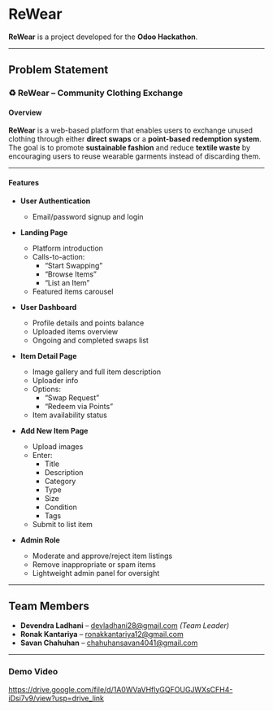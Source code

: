 #  ReWear

**ReWear** is a project developed for the **Odoo Hackathon**.

---

##  Problem Statement

### ♻ ReWear – Community Clothing Exchange

####  Overview
**ReWear** is a web-based platform that enables users to exchange unused clothing through either **direct swaps** or a **point-based redemption system**.  
The goal is to promote **sustainable fashion** and reduce **textile waste** by encouraging users to reuse wearable garments instead of discarding them.

---

####  Features

- **User Authentication**
  - Email/password signup and login

- **Landing Page**
  - Platform introduction
  - Calls-to-action:
    - “Start Swapping”
    - “Browse Items”
    - “List an Item”
  - Featured items carousel

- **User Dashboard**
  - Profile details and points balance
  - Uploaded items overview
  - Ongoing and completed swaps list

- **Item Detail Page**
  - Image gallery and full item description
  - Uploader info
  - Options:
    - “Swap Request”
    - “Redeem via Points”
  - Item availability status

- **Add New Item Page**
  - Upload images
  - Enter:
    - Title
    - Description
    - Category
    - Type
    - Size
    - Condition
    - Tags
  - Submit to list item

- **Admin Role**
  - Moderate and approve/reject item listings
  - Remove inappropriate or spam items
  - Lightweight admin panel for oversight

---

##  Team Members

- **Devendra Ladhani** – devladhani28@gmail.com *(Team Leader)*
- **Ronak Kantariya** – ronakkantariya12@gmail.com
- **Savan Chahuhan** – chahuhansavan4041@gmail.com

---

### Demo Video

https://drive.google.com/file/d/1A0WVaVHflyGQFOUGJWXsCFH4-iDsi7v9/view?usp=drive_link
